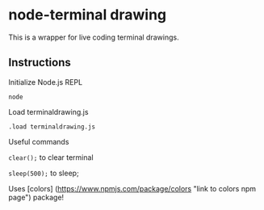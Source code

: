 # node-terminal drawing
This is a wrapper for live coding terminal drawings.

## Instructions

Initialize Node.js REPL

`node`

Load terminaldrawing.js

`.load terminaldrawing.js`

Useful commands

`clear();` to clear terminal

`sleep(500);` to sleep;

Uses [colors] (https://www.npmjs.com/package/colors "link to colors npm page") package!
